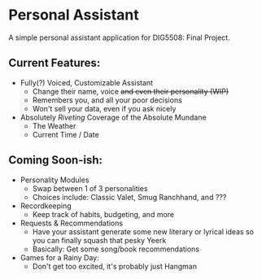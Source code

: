 # Personal Assistant
A simple personal assistant application for DIG5508: Final Project.

## Current Features:
- Fully(?) Voiced, Customizable Assistant
    - Change their name, voice ~~and even their personality (WIP)~~
    - Remembers you, and all your poor decisions
    - Won't sell your data, even if you ask nicely
- Absolutely <i>Riveting</i> Coverage of the Absolute Mundane
    - The Weather
    - Current Time / Date

## Coming Soon-ish:
- Personality Modules
    - Swap between 1 of 3 personalities
    - Choices include: Classic Valet, Smug Ranchhand, and ???
- Recordkeeping
    - Keep track of habits, budgeting, and more
- Requests & Recommendations
    - Have your assistant generate some new literary or lyrical ideas so you can finally squash that pesky Yeerk
    - Basically: Get some song/book recommendations
- Games for a Rainy Day:
    - Don't get too excited, it's probably just Hangman


